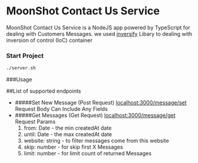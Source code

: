# MoonShot Contact Us Service

MoonShot Contact Us Service is a NodeJS app powered by TypeScript for dealing with Customers Messages.
we used [inversify](https://github.com/inversify/InversifyJS) Libary to dealing with inversion of control (IoC) container
### Start Project
```bash
./server.sh
```

###Usage

##List of supported endpoints
- #####Set New Message (Post Request) [localhost:3000/message/set]()
    Request Body Can Include Any Fields
- #####Get Messages (Get Request) [localhost:3000/message/get]()
    Request Params
    1. from: Date - the min createdAt date
    2. until: Date - the max createdAt date
    3. website: string - to filter messages come from this website
    4. skip: number - for skip first X Messages
    5. limit: number - for limit count of returned Messages
